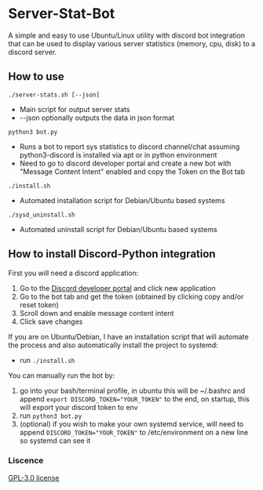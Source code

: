 # Server-Stat-Bot
A simple and easy to use Ubuntu/Linux utility with discord bot integration that can be used to display various server statistics (memory, cpu, disk) to a discord server. 

## How to use
```./server-stats.sh [--json]```
- Main script for output server stats
- --json optionally outputs the data in json format

```python3 bot.py```
- Runs a bot to report sys statistics to discord channel/chat assuming python3-discord is installed via apt or in python environment
- Need to go to discord developer portal and create a new bot with "Message Content Intent" enabled and copy the Token on the Bot tab

```./install.sh```
- Automated installation script for Debian/Ubuntu based systems
  
```./sysd_uninstall.sh```
- Automated uninstall script for Debian/Ubuntu based systems

## How to install Discord-Python integration
First you will need a discord application:
1. Go to the [Discord developer portal](https://discord.com/developers/applications) and click new application
2. Go to the bot tab and get the token (obtained by clicking copy and/or reset token)
3. Scroll down and enable message content intent
4. Click save changes

If you are on Ubuntu/Debian, I have an installation script that will automate the process and also automatically install the project to systemd:
- run ```./install.sh```

You can manually run the bot by:
1. go into your bash/terminal profile, in ubuntu this will be ~/.bashrc and append ```export DISCORD_TOKEN="YOUR_TOKEN"``` to the end, on startup, this will export your discord token to env
2. run ```python3 bot.py```
3. (optional) if you wish to make your own systemd service, will need to append ```DISCORD_TOKEN="YOUR_TOKEN"``` to /etc/environment on a new line so systemd can see it



### Liscence 
[GPL-3.0 license](https://github.com/caiton1/Server-Stat-Bot/blob/main/LICENSE)
[](https://roadmap.sh/projects/server-stats)
